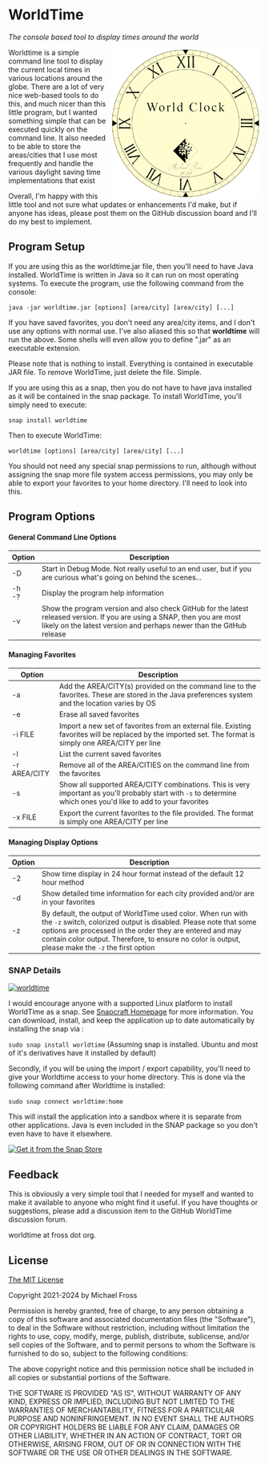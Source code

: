 # WorldTime

*The console based tool to display times around the world*

<img align="right" width="300" src="https://github.com/frossm/worldtime/raw/master/graphics/WorldTimeLogo500.png">Worldtime is a simple command line tool to display the current local times in various locations around the globe.  There are a lot of very nice web-based tools to do this, and much nicer than this little program, but I wanted something simple that can be executed quickly on the command line.  It also needed to be able to store the areas/cities that I use most frequently and handle the various daylight saving time implementations that exist

Overall, I'm happy with this little tool and not sure what updates or enhancements I'd make, but if anyone has ideas, please post them on the GitHub discussion board and I'll do my best to implement.

## Program Setup
If you are using this as the worldtime.jar file, then you'll need to have Java installed.  WorldTime is written in Java so it can run on most operating systems.  To execute the program, use the following command from the console:

    java -jar worldtime.jar [options] [area/city] [area/city] [...]

If you have saved favorites, you don't need any area/city items, and I don't use any options with normal use.  I've also aliased this so that 
**worldtime** will run the above.  Some shells will even allow you to define ".jar" as an executable extension.

Please note that is nothing to install.  Everything is contained in executable JAR file.  To remove WorldTime, just delete the file.  Simple.

If you are using this as a snap, then you do not have to have java installed as it will be contained in the snap package.  To install WorldTime, you'll simply need to execute:

    snap install worldtime
    
Then to execute WorldTime:

    worldtime [options] [area/city] [area/city] [...]

You should not need any special snap permissions to run, although without assigning the snap more file system access permissions, you may only be able to export your favorites to your home directory.  I'll need to look into this.

## Program Options

#### General Command Line Options
|Option|Description|
|------|-----------|
|-D|Start in Debug Mode.  Not really useful to an end user, but if you are curious what's going on behind the scenes...|
|-h <br>-?|Display the program help information|
|-v|Show the program version and also check GitHub for the latest released version.  If you are using a SNAP, then you are most likely on the latest version and perhaps newer than the GitHub release|

#### Managing Favorites
|Option|Description|
|------|-----------|
|-a|Add the AREA/CITY(s) provided on the command line to the favorites.  These are stored in the Java preferences system and the location varies by OS|
|-e|Erase all saved favorites|
|-i FILE|Import a new set of favorites from an external file.  Existing favorites will be replaced by the imported set.  The format is simply one AREA/CITY per line|
|-l|List the current saved favorites|
|-r AREA/CITY|Remove all of the AREA/CITIES on the command line from the favorites|
|-s|Show all supported AREA/CITY combinations.  This is very important as you'll probably start with `-s` to determine which ones you'd like to add to your favorites|
|-x FILE|Export the current favorites to the file provided.  The format is simply one AREA/CITY per line|

#### Managing Display Options
|Option|Description|
|------|-----------|
|-2|Show time display in 24 hour format instead of the default 12 hour method|
|-d|Show detailed time information for each city provided and/or are in your favorites|
|-z|By default, the output of WorldTime used color.  When run with the `-z` switch, colorized output is disabled. Please note that some options are processed in the order they are entered and may contain color output.  Therefore, to ensure no color is output, please make the `-z` the first option|


### SNAP Details

[![worldtime](https://snapcraft.io//quoter/badge.svg)](https://snapcraft.io/worldtime)

I would encourage anyone with a supported Linux platform to install WorldTime as a snap.  See [Snapcraft Homepage](https://snapcraft.io) for more information. You can download, install, and keep the application up to date automatically by installing the snap via :

`sudo snap install worldtime`  (Assuming snap is installed.  Ubuntu and most of it's derivatives have it installed by default)

Secondly, if you will be using the import / export capability, you'll need to give your Worldtime access to your home directory.  This is done via the following command after Worldtime is installed:

`sudo snap connect worldtime:home`

This will install the application into a sandbox where it is separate from other applications.  Java is even included in the SNAP package so you don't even have to have it elsewhere.

[![Get it from the Snap Store](https://snapcraft.io/static/images/badges/en/snap-store-black.svg)](https://snapcraft.io/worldtime)

## Feedback

This is obviously a very simple tool that I needed for myself and wanted to make it available to anyone who might find it useful.  If you have thoughts or suggestions, please add a discussion item to the GitHub WorldTime discussion forum.

worldtime at fross dot org.

## License

[The MIT License](https://opensource.org/licenses/MIT)

Copyright 2021-2024 by Michael Fross

Permission is hereby granted, free of charge, to any person obtaining a copy of this software and associated documentation files (the "Software"), to deal in the Software without restriction, including without limitation the rights to use, copy, modify, merge, publish, distribute, sublicense, and/or sell copies of the Software, and to permit persons to whom the Software is furnished to do so, subject to the following conditions:

The above copyright notice and this permission notice shall be included in all copies or substantial portions of the Software.

THE SOFTWARE IS PROVIDED "AS IS", WITHOUT WARRANTY OF ANY KIND, EXPRESS OR IMPLIED, INCLUDING BUT NOT LIMITED TO THE WARRANTIES OF MERCHANTABILITY, FITNESS FOR A PARTICULAR PURPOSE AND NONINFRINGEMENT. IN NO EVENT SHALL THE AUTHORS OR COPYRIGHT HOLDERS BE LIABLE FOR ANY CLAIM, DAMAGES OR OTHER LIABILITY, WHETHER IN AN ACTION OF CONTRACT, TORT OR OTHERWISE, ARISING FROM, OUT OF OR IN CONNECTION WITH THE SOFTWARE OR THE USE OR OTHER DEALINGS IN THE SOFTWARE.


